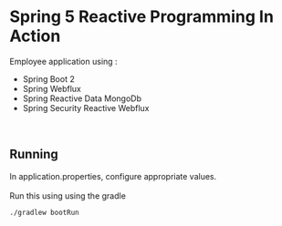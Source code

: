 # Spring 5 Reactive Programming In Action

Employee application using :
 - Spring Boot 2
 - Spring Webflux
 - Spring Reactive Data MongoDb
 - Spring Security Reactive Webflux
 
 
<br/>

## Running

In application.properties, configure appropriate values.
<br/>
<br/>
Run this using using the gradle

```
./gradlew bootRun
```




